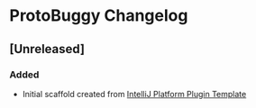 <!-- Keep a Changelog guide -> https://keepachangelog.com -->

# ProtoBuggy Changelog

## [Unreleased]
### Added
- Initial scaffold created from [IntelliJ Platform Plugin Template](https://github.com/JetBrains/intellij-platform-plugin-template)

